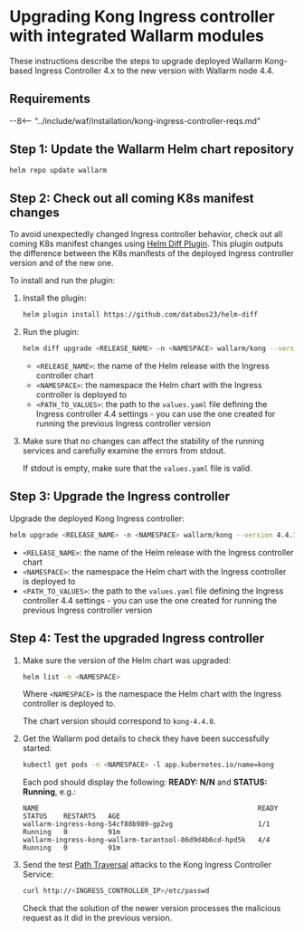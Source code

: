 [ip-lists-docs]: ../user-guides/ip-lists/overview.md

# Upgrading Kong Ingress controller with integrated Wallarm modules

These instructions describe the steps to upgrade deployed Wallarm Kong-based Ingress Controller 4.x to the new version with Wallarm node 4.4.

## Requirements

--8<-- "../include/waf/installation/kong-ingress-controller-reqs.md"

## Step 1: Update the Wallarm Helm chart repository

```bash
helm repo update wallarm
```

## Step 2: Check out all coming K8s manifest changes

To avoid unexpectedly changed Ingress controller behavior, check out all coming K8s manifest changes using [Helm Diff Plugin](https://github.com/databus23/helm-diff). This plugin outputs the difference between the K8s manifests of the deployed Ingress controller version and of the new one.

To install and run the plugin:

1. Install the plugin:

    ```bash
    helm plugin install https://github.com/databus23/helm-diff
    ```
2. Run the plugin:

    ```bash
    helm diff upgrade <RELEASE_NAME> -n <NAMESPACE> wallarm/kong --version 4.4.1 -f <PATH_TO_VALUES>
    ```

    * `<RELEASE_NAME>`: the name of the Helm release with the Ingress controller chart
    * `<NAMESPACE>`: the namespace the Helm chart with the Ingress controller is deployed to
    * `<PATH_TO_VALUES>`: the path to the `values.yaml` file defining the Ingress controller 4.4 settings - you can use the one created for running the previous Ingress controller version
3. Make sure that no changes can affect the stability of the running services and carefully examine the errors from stdout.

    If stdout is empty, make sure that the `values.yaml` file is valid.

## Step 3: Upgrade the Ingress controller

Upgrade the deployed Kong Ingress controller:

``` bash
helm upgrade <RELEASE_NAME> -n <NAMESPACE> wallarm/kong --version 4.4.1 -f <PATH_TO_VALUES>
```

* `<RELEASE_NAME>`: the name of the Helm release with the Ingress controller chart
* `<NAMESPACE>`: the namespace the Helm chart with the Ingress controller is deployed to
* `<PATH_TO_VALUES>`: the path to the `values.yaml` file defining the Ingress controller 4.4 settings - you can use the one created for running the previous Ingress controller version

## Step 4: Test the upgraded Ingress controller

1. Make sure the version of the Helm chart was upgraded:

    ```bash
    helm list -n <NAMESPACE>
    ```

    Where `<NAMESPACE>` is the namespace the Helm chart with the Ingress controller is deployed to.

    The chart version should correspond to `kong-4.4.0`.
1. Get the Wallarm pod details to check they have been successfully started:

    ```bash
    kubectl get pods -n <NAMESPACE> -l app.kubernetes.io/name=kong
    ```

    Each pod should display the following: **READY: N/N** and **STATUS: Running**, e.g.:

    ```
    NAME                                                      READY   STATUS    RESTARTS   AGE
    wallarm-ingress-kong-54cf88b989-gp2vg                     1/1     Running   0          91m
    wallarm-ingress-kong-wallarm-tarantool-86d9d4b6cd-hpd5k   4/4     Running   0          91m
    ```
1. Send the test [Path Traversal](../attacks-vulns-list.md#path-traversal) attacks to the Kong Ingress Controller Service:

    ```bash
    curl http://<INGRESS_CONTROLLER_IP>/etc/passwd
    ```

    Check that the solution of the newer version processes the malicious request as it did in the previous version.
